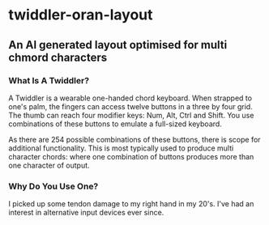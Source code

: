 # twiddler-oran-layout

## An AI generated layout optimised for multi chmord characters

### What Is A Twiddler?

A Twiddler is a wearable one-handed chord keyboard. When strapped to one's palm, the fingers can access twelve buttons in a three by four grid. The thumb can reach four modifier keys: Num, Alt, Ctrl and Shift. You use combinations of these buttons to emulate a full-sized keyboard.

As there are 254 possible combinations of these buttons, there is scope for additional functionality. This is most typically used to produce multi character chords: where one combination of buttons produces more than one character of output.

### Why Do You Use One?

I picked up some tendon damage to my right hand in my 20's. I've had an interest in alternative input devices ever since.